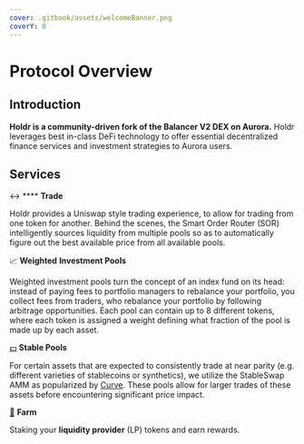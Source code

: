 ```yaml
---
cover: .gitbook/assets/welcomeBanner.png
coverY: 0
---
```


# Protocol Overview

## Introduction

**Holdr is a community-driven fork of the Balancer V2 DEX on Aurora.** Holdr leverages best in-class DeFi technology to offer essential decentralized finance services and investment strategies to Aurora users.



## Services

↔️ ****  **Trade**

Holdr provides a Uniswap style trading experience, to allow for trading from one token for another. Behind the scenes, the Smart Order Router (SOR) intelligently sources liquidity from multiple pools so as to automatically figure out the best available price from all available pools.

📈  **Weighted** **Investment Pools**

Weighted investment pools turn the concept of an index fund on its head: instead of paying fees to portfolio managers to rebalance your portfolio, you collect fees from traders, who rebalance your portfolio by following arbitrage opportunities. Each pool can contain up to 8 different tokens, where each token is assigned a weight defining what fraction of the pool is made up by each asset.&#x20;

[💵](https://emojipedia.org/dollar-banknote/)   **Stable Pools**

For certain assets that are expected to consistently trade at near parity (e.g. different varieties of stablecoins or synthetics), we utilize the StableSwap AMM as popularized by [Curve](https://curve.fi/). These pools allow for larger trades of these assets before encountering significant price impact.

[🚜](https://emojipedia.org/tractor/)  **Farm**

Staking your **liquidity provider** (LP) tokens and earn rewards.





